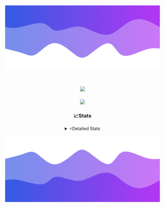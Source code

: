 ![Header](./header.png)
<div align="center">

<h1 align="center">
  <a href="https://git.io/typing-svg">
    <img src="https://readme-typing-svg.herokuapp.com/?lines=Hello,+There!+%F0%9F%91%8B;This+is+chicho.;Owner+on+Ocean;&center=true&size=25">
  </a>
</h1>
  
<p align="center">
  <img src="https://lanyard.cnrad.dev/api/852683595378196480" />
</p>

### 📈Stats
<details>
    <summary> ⚡Detailed Stats</summary>
    <br/>

<!--START_SECTION:waka-->
![Code Time](http://img.shields.io/badge/Code%20Time-618%20hrs%2026%20mins-blue)

![Profile Views](http://img.shields.io/badge/Profile%20Views-6-blue)

**🐱 My GitHub Data** 

> 📦 59.6 kB Used in GitHub's Storage 
 > 
> 🏆 4 Contributions in the Year 2024
 > 
> 🚫 Not Opted to Hire
 > 
> 📜 13 Public Repositories 
 > 
> 🔑 8 Private Repositories 
 > 
**I'm a Night 🦉** 

```text
🌞 Morning                20 commits          █░░░░░░░░░░░░░░░░░░░░░░░░   05.48 % 
🌆 Daytime                40 commits          ███░░░░░░░░░░░░░░░░░░░░░░   10.96 % 
🌃 Evening                159 commits         ███████████░░░░░░░░░░░░░░   43.56 % 
🌙 Night                  146 commits         ██████████░░░░░░░░░░░░░░░   40.00 % 
```
📅 **I'm Most Productive on Tuesday** 

```text
Monday                   19 commits          █░░░░░░░░░░░░░░░░░░░░░░░░   05.21 % 
Tuesday                  103 commits         ███████░░░░░░░░░░░░░░░░░░   28.22 % 
Wednesday                69 commits          █████░░░░░░░░░░░░░░░░░░░░   18.90 % 
Thursday                 48 commits          ███░░░░░░░░░░░░░░░░░░░░░░   13.15 % 
Friday                   41 commits          ███░░░░░░░░░░░░░░░░░░░░░░   11.23 % 
Saturday                 34 commits          ██░░░░░░░░░░░░░░░░░░░░░░░   09.32 % 
Sunday                   51 commits          ███░░░░░░░░░░░░░░░░░░░░░░   13.97 % 
```


📊 **This Week I Spent My Time On** 

```text
🕑︎ Time Zone: America/Argentina/Buenos_Aires

💬 Programming Languages: 
JavaScript               9 hrs 6 mins        █████████████████████░░░░   83.03 % 
JSON                     1 hr 27 mins        ███░░░░░░░░░░░░░░░░░░░░░░   13.34 % 
Python                   12 mins             ░░░░░░░░░░░░░░░░░░░░░░░░░   01.92 % 
HTML                     3 mins              ░░░░░░░░░░░░░░░░░░░░░░░░░   00.55 % 
Git Config               3 mins              ░░░░░░░░░░░░░░░░░░░░░░░░░   00.50 % 

🔥 Editors: 
VS Code                  10 hrs 58 mins      █████████████████████████   100.00 % 

🐱‍💻 Projects: 
Backend                  6 hrs 18 mins       ██████████████░░░░░░░░░░░   57.47 % 
Unknown Project          3 hrs 48 mins       █████████░░░░░░░░░░░░░░░░   34.72 % 
bot2                     36 mins             █░░░░░░░░░░░░░░░░░░░░░░░░   05.52 % 
bot                      15 mins             █░░░░░░░░░░░░░░░░░░░░░░░░   02.29 % 

💻 Operating System: 
Windows                  10 hrs 58 mins      █████████████████████████   100.00 % 
```

**I Mostly Code in JavaScript** 

```text
JavaScript               10 repos            ████████░░░░░░░░░░░░░░░░░   32.26 % 
HTML                     6 repos             █████░░░░░░░░░░░░░░░░░░░░   19.35 % 
CSS                      4 repos             ███░░░░░░░░░░░░░░░░░░░░░░   12.90 % 
C#                       2 repos             ██░░░░░░░░░░░░░░░░░░░░░░░   06.45 % 
Batchfile                1 repo              █░░░░░░░░░░░░░░░░░░░░░░░░   03.23 % 
```




 Last Updated on 15/01/2024 15:13:26 UTC
<!--END_SECTION:waka-->
</details>

![Footer](./footer.png)
